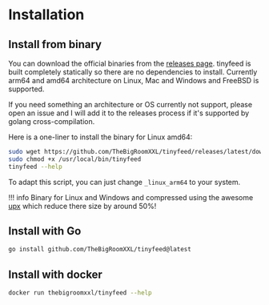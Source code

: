 
# Installation

## Install from binary 

You can download the official binaries from the [releases page](https://github.com/TheBigRoomXXL/tinyfeed/releases/latest/). tinyfeed is built completely statically so there are no dependencies to install. Currently arm64 and amd64 architecture on Linux, Mac and Windows and FreeBSD is supported. 

If you need something an architecture or OS currently not support, please open an issue and I will add it to the releases process if it's supported by golang cross-compilation.

Here is a one-liner to install the binary for Linux amd64:

```bash
sudo wget https://github.com/TheBigRoomXXL/tinyfeed/releases/latest/download/tinyfeed_linux_arm64 -O /usr/local/bin/tinyfeed
sudo chmod +x /usr/local/bin/tinyfeed
tinyfeed --help
```
To adapt this script, you can just change `_linux_arm64` to your system.

!!! info
    Binary for Linux and Windows and compressed using the awesome [upx](https://upx.github.io/) which reduce there size by around 50%!

## Install with Go

```bash 
go install github.com/TheBigRoomXXL/tinyfeed@latest
```

## Install with docker

```bash
docker run thebigroomxxl/tinyfeed --help
```

